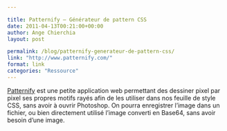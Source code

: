 ```yaml
---

title: Patternify – Générateur de pattern CSS
date: 2011-04-13T00:21:00+00:00
author: Ange Chierchia
layout: post

permalink: /blog/patternify-generateur-de-pattern-css/
link: "http://www.patternify.com/"
format: link
categories: "Ressource"
---
```

<a href="http://www.patternify.com/" target="_blank">Patternify</a> est une petite application web permettant des dessiner pixel par pixel ses propres motifs rayés afin de les utiliser dans nos feuille de style CSS, sans avoir à ouvrir Photoshop. On pourra enregistrer l&rsquo;image dans un fichier, ou bien directement utilisé l&rsquo;image converti en Base64, sans avoir besoin d&rsquo;une image.
